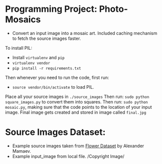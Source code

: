 # Programming Project: Photo-Mosaics

* Convert an input image into a mosaic art. Included caching mechanism to fetch the source images faster.


To install PIL:
* Install `virtualenv` and `pip`
* `virtualenv vendor`
* `pip install -r requirements.txt`

Then whenever you need to run the code, first run:
* `source vendor/bin/activate`
to load PIL.

Place all your source images in `./source_images` 
Then run:
`sudo python square_images.py` to convert them into squares.
Then run:
`sudo python mosaic.py`, making sure that the code points to
the location of your input image.
Final image gets created and stored in image called `final.jpg`



# Source Images Dataset:
* Example source images taken from [Flower Dataset](https://www.kaggle.com/alxmamaev/flowers-recognition) by Alexander Mamaev.
* Example input_image from local file. /Copyright Image/
